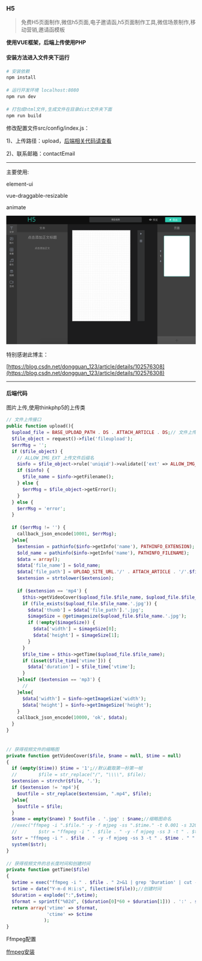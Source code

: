 ### H5

> 免费H5页面制作,微信h5页面,电子邀请函,h5页面制作工具,微信场景制作,移动营销,邀请函模板

**使用VUE框架，后端上传使用PHP**

#### 安装方法进入文件夹下运行

```bash
# 安装依赖
npm install

# 运行开发环境 localhost:8080
npm run dev

# 打包成html文件,生成文件在目录dist文件夹下面
npm run build
```

修改配置文件src/config/index.js：

1)、上传路径：upload，[后端相关代码请查看](#php_anchor)

2)、联系邮箱：contactEmail

----------------------


主要使用:

element-ui

vue-draggable-resizable

animate

![Image](./20200112-225232%402x.png)

特别感谢此博主：

[https://blog.csdn.net/dongguan_123/article/details/102576308](https://blog.csdn.net/dongguan_123/article/details/102576308)

----------------

<div id="php_anchor"></div>

#### 后端代码 

图片上传,使用thinkphp5的上传类

```php
// 文件上传接口
public function upload(){
  $upload_file = BASE_UPLOAD_PATH . DS . ATTACH_ARTICLE . DS;// 文件上传路径
  $file_object = request()->file('fileupload');
  $errMsg = '';
  if ($file_object) {
    // ALLOW_IMG_EXT 上传文件后缀名
    $info = $file_object->rule('uniqid')->validate(['ext' => ALLOW_IMG_EXT.',mp3,mp4'])->move($upload_file);
    if ($info) {
      $file_name = $info->getFilename();
    } else {
      $errMsg = $file_object->getError();
    }
  } else {
    $errMsg = 'error';
  }

  if ($errMsg != '') {
    callback_json_encode(10001, $errMsg);
  }else{
    $extension = pathinfo($info->getInfo('name'), PATHINFO_EXTENSION);
    $old_name = pathinfo($info->getInfo('name'), PATHINFO_FILENAME);
    $data = array();
    $data['file_name'] = $old_name;
    $data['file_path'] = UPLOAD_SITE_URL.'/' . ATTACH_ARTICLE . '/'.$file_name;
    $extension = strtolower($extension);

    if ($extension == 'mp4') {
      $this->getVideoCover($upload_file.$file_name, $upload_file.$file_name.'.jpg');
      if (file_exists($upload_file.$file_name.'.jpg')) {
        $data['thumb'] = $data['file_path'].'.jpg';
        $imageSize = @getimagesize($upload_file.$file_name.'.jpg');
        if (!empty($imageSize)) {
          $data['width'] = $imageSize[0];
          $data['height'] = $imageSize[1];
        }
      }
      $file_time = $this->getTime($upload_file.$file_name);
      if (isset($file_time['vtime'])) {
        $data['duration'] = $file_time['vtime'];
      }
    }elseif ($extension == 'mp3') {
      //
    }else{
      $data['width'] = $info->getImageSize('width');
      $data['height'] = $info->getImageSize('height');
    }
    callback_json_encode(10000, 'ok', $data);
  }
}


// 获得视频文件的缩略图
private function getVideoCover($file, $name = null, $time = null)
{
  if (empty($time)) $time = '1';//默认截取第一秒第一帧
  //        $file = str_replace("/", "\\\\", $file);
  $extension = strrchr($file, '.');
  if ($extension != 'mp4'){
    $outfile = str_replace($extension, ".mp4", $file);
  }else{
    $outfile = $file;
  }
  $name = empty($name) ? $outfile . '.jpg' : $name;//缩略图命名
  //exec("ffmpeg -i ".$file." -y -f mjpeg -ss ".$time." -t 0.001 -s 320x240 ".$name."", $out, $status);
  //        $str = "ffmpeg -i " . $file . " -y -f mjpeg -ss 3 -t " . $time . " -s 320x240 " . $name;
  $str = "ffmpeg -i " . $file . " -y -f mjpeg -ss 3 -t " . $time . " ". $name;
  system($str);
}

// 获得视频文件的总长度时间和创建时间
private function getTime($file)
{
  $vtime = exec("ffmpeg -i " . $file . " 2>&1 | grep 'Duration' | cut -d ' ' -f 4 | sed s/,//");//总长度 00:00:05.80
  $ctime = date("Y-m-d H:i:s", filectime($file));//创建时间
  $duration = explode(":",$vtime);
  $format = sprintf("%02d", ($duration[0]*60 + $duration[1])) . ':' . sprintf("%02d", round($duration[2]));//转化为分:秒
  return array('vtime' => $format,
               'ctime' => $ctime
              );
}
```

Ffmpeg配置

[ffmpeg安装](http://adophper.com/article-id-1167.html)





